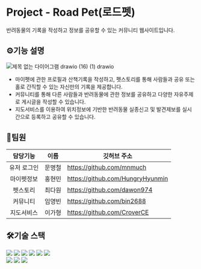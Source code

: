 # Project - Road Pet(로드펫)
반려동물의 기록을 작성하고 정보를 공유할 수 있는 커뮤니티 웹사이트입니다.

## ⚙기능 설명
![제목 없는 다이어그램 drawio (16) (1) drawio](https://github.com/bin2688/roadpet-/assets/145637393/f783c3fe-a8b8-4a10-8b3d-0d3851318eab)
+ 마이펫에 관한 프로필과 산책기록을 작성하고, 펫스토리를 통해 사람들과 공유 또는 홀로 간직할 수 있는 자신만의 기록을 제공합니다.
+ 커뮤니티를 통해 다른 사람들과 반려동물에 관한 정보를 공유하고 다양한 자유주제로 게시글을 작성할 수 있습니다.
+ 지도서비스를 이용하여 위치정보에 기반한 반려동물 실종신고 및 발견제보를 실시간으로 등록하고 공유할 수 있습니다. 


## 🤝팀원
|담당기능|이름|깃허브 주소|
|:------:|---|---|
|유저 로그인|문명철|<https://github.com/mnmuch>|
|마이펫정보|홍현민|<https://github.com/HungryHyunmin>|
|펫스토리|최다원|<https://github.com/dawon974>|
|커뮤니티|임영빈|<https://github.com/bin2688>|
|지도서비스|이가형|<https://github.com/CroverCE>|

## 🛠기술 스택
<img src="https://img.shields.io/badge/JAVA-006272?style=for-the-badge&logo=&logoColor=white"> <img src="https://img.shields.io/badge/eclipse-2C2255?style=for-the-badge&logo=eclipseide&logoColor=white"> <img src="https://img.shields.io/badge/Spring framework-6DB33F?style=for-the-badge&logo=spring&logoColor=white"> <img src="https://img.shields.io/badge/mybatis-020203?style=for-the-badge&logo=&logoColor=white"> <img src="https://img.shields.io/badge/mysql-4479A1?style=for-the-badge&logo=mysql&logoColor=white">  <img src="https://img.shields.io/badge/dbeaver-382923?style=for-the-badge&logo=dbeaver&logoColor=white">   
<img src="https://img.shields.io/badge/amazon ec2-FF9900?style=for-the-badge&logo=amazonec2&logoColor=white"> <img src="https://img.shields.io/badge/amazon rds-527FFF?style=for-the-badge&logo=amazonrds&logoColor=white"> <img src="https://img.shields.io/badge/ubuntu-E95420?style=for-the-badge&logo=ubuntu&logoColor=white"> 

